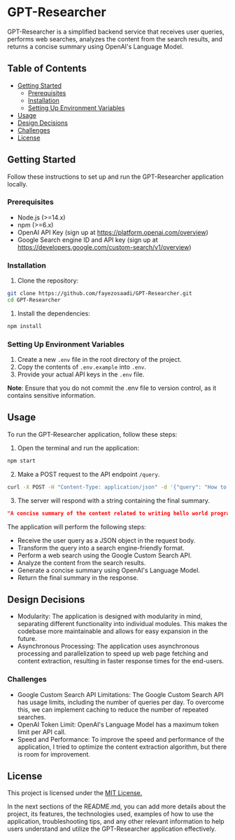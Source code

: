 # GPT-Researcher

GPT-Researcher is a simplified backend service that receives user queries, performs web searches, analyzes the content
from the search results, and returns a concise summary using OpenAI's Language Model.

## Table of Contents

- [Getting Started](#getting-started)
    - [Prerequisites](#prerequisites)
    - [Installation](#installation)
    - [Setting Up Environment Variables](#setting-up-environment-variables)
- [Usage](#usage)
- [Design Decisions](#design-decisions)
- [Challenges](#challenges)
- [License](#license)

## Getting Started

Follow these instructions to set up and run the GPT-Researcher application locally.

### Prerequisites

- Node.js (>=14.x)
- npm (>=6.x)
- OpenAI API Key (sign up at https://platform.openai.com/overview)
- Google Search engine ID and API key (sign up at https://developers.google.com/custom-search/v1/overview)

### Installation

1. Clone the repository:

```bash
git clone https://github.com/fayezosaadi/GPT-Researcher.git
cd GPT-Researcher
```

1. Install the dependencies:

```bash
npm install
```

### Setting Up Environment Variables

1. Create a new `.env` file in the root directory of the project.
2. Copy the contents of `.env.example` into `.env`.
3. Provide your actual API keys in the `.env` file.

**Note**: Ensure that you do not commit the .env file to version control, as it contains sensitive information.

## Usage

To run the GPT-Researcher application, follow these steps:

1. Open the terminal and run the application:

```bash
npm start
```

2. Make a POST request to the API endpoint `/query`.

```bash
curl -X POST -H "Content-Type: application/json" -d '{"query": "How to write hello world program in JavaScript"}' http://localhost:3000/query 
```

3. The server will respond with a string containing the final summary.

```json
"A concise summary of the content related to writing hello world program in JavaScript programming language."
```

The application will perform the following steps:

- Receive the user query as a JSON object in the request body.
- Transform the query into a search engine-friendly format.
- Perform a web search using the Google Custom Search API.
- Analyze the content from the search results.
- Generate a concise summary using OpenAI's Language Model.
- Return the final summary in the response.

## Design Decisions

- Modularity: The application is designed with modularity in mind, separating different functionality into individual
  modules. This makes the codebase more maintainable and allows for easy expansion in the future.
- Asynchronous Processing: The application uses asynchronous processing and parallelization to speed up web page
  fetching and content extraction, resulting in faster response times for the end-users.

### Challenges

- Google Custom Search API Limitations: The Google Custom Search API has usage limits, including the number of queries
  per day. To overcome this, we can implement caching to reduce the number of repeated searches.
- OpenAI Token Limit: OpenAI's Language Model has a maximum token limit per API call.
- Speed and Performance: To improve the speed and performance of the application, I tried to optimize the content
  extraction algorithm, but there is room for improvement.

## License

This project is licensed under the [MIT License.](LICENSE)

In the next sections of the README.md, you can add more details about the project, its features, the technologies used,
examples of how to use the application, troubleshooting tips, and any other relevant information to help users
understand and utilize the GPT-Researcher application effectively.

